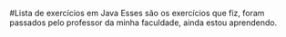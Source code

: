#Lista de exercícios em Java
Esses são os exercícios que fiz, foram passados pelo professor da minha faculdade, ainda estou aprendendo.
